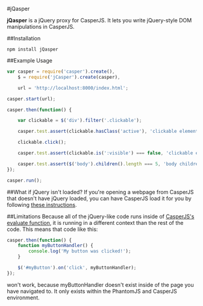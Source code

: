 #jQasper

**jQasper** is a jQuery proxy for CasperJS.  It lets you write jQuery-style DOM manipulations in CasperJS.

##Installation

```
npm install jQasper
```

##Example Usage

```javascript
var casper = require('casper').create(),
	$ = require('jCasper').create(casper),

	url = 'http://localhost:8000/index.html';

casper.start(url);

casper.then(function() {

	var clickable = $('div').filter('.clickable');

	casper.test.assert(clickable.hasClass('active'), 'clickable element is initially active');

	clickable.click();

	casper.test.assert(clickable.is(':visible') === false, 'clickable element is now hidden');

	casper.test.assert($('body').children().length === 5, 'body children count test');
});

casper.run();
```

##What if jQuery isn't loaded?
If you're opening a webpage from CasperJS that doesn't have jQuery loaded, you can have CasperJS load it for you by following [these instructions](http://docs.casperjs.org/en/latest/faq.html#can-i-use-jquery-with-casperjs).

##Limitations
Because all of the jQuery-like code runs inside of [CasperJS's evaluate function](http://docs.casperjs.org/en/latest/modules/casper.html#evaluate), it is running in a different context than the rest of the code.  This means that code like this:

```javascript
casper.then(function() {
	function myButtonHandler() {
		console.log('My button was clicked!');
	}

	$('#myButton').on('click', myButtonHandler);
});
```
won't work, because myButtonHandler doesn't exist inside of the page you have navigated to.  It only exists within the PhantomJS and CasperJS environment.

